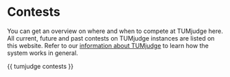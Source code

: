 # Contests

You can get an overview on where and when to compete at TUMjudge here. All current, future and past contests on TUMjudge instances are listed on this website. Refer to our [information about TUMjudge](/preparation/tumjudge) to learn how the system works in general.

{{ tumjudge contests }}

